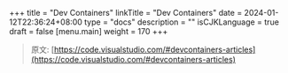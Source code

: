 +++
title = "Dev Containers"
linkTitle = "Dev Containers"
date = 2024-01-12T22:36:24+08:00
type = "docs"
description = ""
isCJKLanguage = true
draft = false
[menu.main]
    weight = 170
+++

> 原文: [https://code.visualstudio.com/#devcontainers-articles](https://code.visualstudio.com/#devcontainers-articles)
